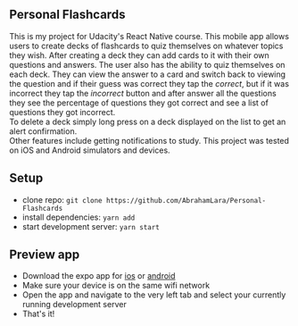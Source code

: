 ## Personal Flashcards
This is my project for Udacity's React Native course. This mobile app allows users to create decks of flashcards to quiz themselves on whatever topics they wish. After creating a deck they can add cards to it with their own questions and answers. The user also has the ability to quiz themselves on each deck. They can view the answer to a card and switch back to viewing the question and if their guess was correct they tap the _correct_, but if it was incorrect they tap the _incorrect_ button and after answer all the questions they see the percentage of questions they got correct and see a list of questions they got incorrect.
<br/>
To delete a deck simply long press on a deck displayed on the list to get an alert confirmation.
<br/>
Other features include getting notifications to study. This project was tested on iOS and Android simulators and devices.

## Setup
* clone repo: `git clone https://github.com/AbrahamLara/Personal-Flashcards`
* install dependencies: `yarn add`
* start development server: `yarn start`

## Preview app
* Download the expo app for [ios](https://itunes.apple.com/app/apple-store/id982107779) or [android](https://play.google.com/store/apps/details?id=host.exp.exponent&referrer=www)
* Make sure your device is on the same wifi network
* Open the app and navigate to the very left tab and select your currently running development server
* That's it!
